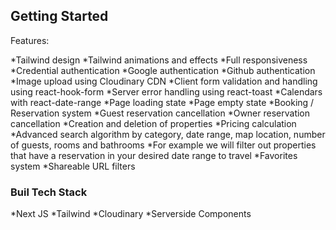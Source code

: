 ## Getting Started

Features:

*Tailwind design
*Tailwind animations and effects
*Full responsiveness
*Credential authentication
*Google authentication
*Github authentication
*Image upload using Cloudinary CDN
*Client form validation and handling using react-hook-form
*Server error handling using react-toast
*Calendars with react-date-range
*Page loading state
*Page empty state
*Booking / Reservation system
*Guest reservation cancellation
*Owner reservation cancellation
*Creation and deletion of properties
*Pricing calculation
*Advanced search algorithm by category, date range, map location, number of guests, rooms and bathrooms
*For example we will filter out properties that have a reservation in your desired date range to travel
*Favorites system
\*Shareable URL filters

### Buil Tech Stack

*Next JS
*Tailwind
*Cloudinary
*Serverside Components
